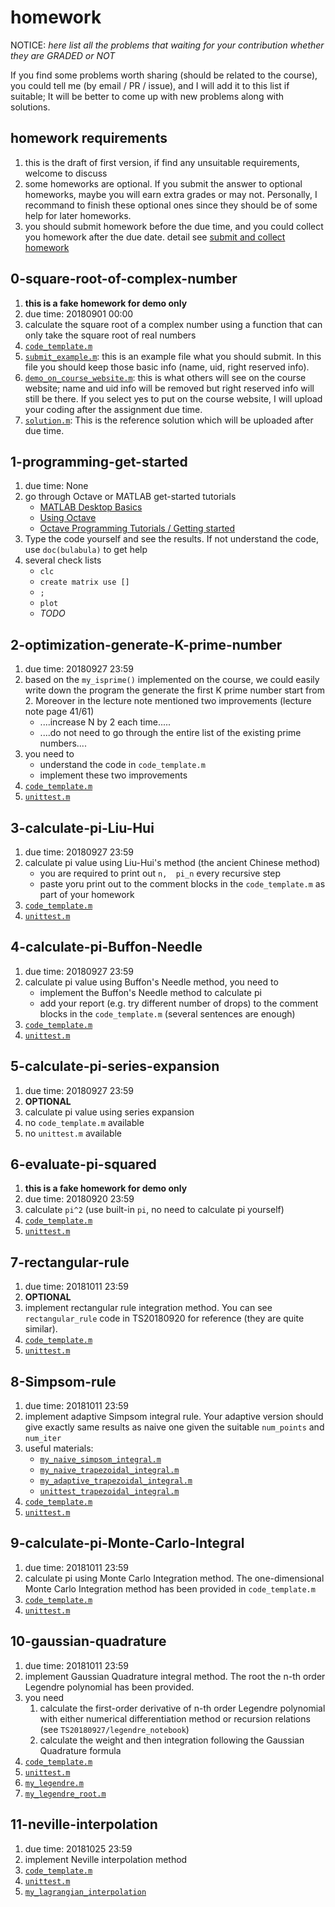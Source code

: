# homework

NOTICE: *here list all the problems that waiting for your contribution whether they are GRADED or NOT*

If you find some problems worth sharing (should be related to the course), you could tell me (by email / PR / issue), and I will add it to this list if suitable; It will be better to come up with new problems along with solutions.

## homework requirements

1. this is the draft of first version, if find any unsuitable requirements, welcome to discuss
2. some homeworks are optional. If you submit the answer to optional homeworks, maybe you will earn extra grades or may not. Personally, I recommand to finish these optional ones since they should be of some help for later homeworks.
3. you should submit homework before the due time, and you could collect you homework after the due date. detail see [submit and collect homework](https://github.com/husisy/PHYS4150-2018/tree/master/misc/markdown/submit_and_collect_homework.md)

## 0-square-root-of-complex-number

1. **this is a fake homework for demo only**
2. due time: 20180901 00:00
3. calculate the square root of a complex number using a function that can only take the square root of real numbers
4. [```code_template.m```](https://github.com/husisy/PHYS4150-2018/tree/master/homework/0_square_root_of_complex_number/code_template.m)
5. [```submit_example.m```](https://github.com/husisy/PHYS4150-2018/tree/master/homework/0_square_root_of_complex_number/submit_example.m): this is an example file what you should submit. In this file you should keep those basic info (name, uid, right reserved info).
6. [```demo_on_course_website.m```](https://github.com/husisy/PHYS4150-2018/tree/master/homework/0_square_root_of_complex_number/demo_on_course_website.m): this is what others will see on the course website; name and uid info will be removed but right reserved info will still be there. If you select yes to put on the course website, I will upload your coding after the assignment due time.
7. [```solution.m```](https://github.com/husisy/PHYS4150-2018/tree/master/homework/0_square_root_of_complex_number/solution.m): This is the reference solution which will be uploaded after due time.

## 1-programming-get-started

1. due time: None
2. go through Octave or MATLAB get-started tutorials
   * [MATLAB Desktop Basics](https://www.mathworks.com/help/matlab/learn_matlab/desktop.html)
   * [Using Octave](https://wiki.octave.org/Using_Octave)
   * [Octave Programming Tutorials / Getting started](https://en.wikibooks.org/wiki/Octave_Programming_Tutorial/Getting_started)
3. Type the code yourself and see the results. If not understand the code, use ```doc(bulabula)``` to get help
4. several check lists
   * ```clc```
   * ```create matrix use []```
   * ```;```
   * ```plot```
   * *TODO*

## 2-optimization-generate-K-prime-number

1. due time: 20180927 23:59
2. based on the ```my_isprime()``` implemented on the course, we could easily write down the program the generate the first K prime number start from 2. Moreover in the lecture note mentioned two improvements (lecture note page 41/61)
   * ....increase N by 2 each time.....
   * ....do not need to go through the entire list of the existing prime numbers....
3. you need to
   * understand the code in ```code_template.m```
   * implement these two improvements
4. [```code_template.m```](https://github.com/husisy/PHYS4150-2018/tree/master/homework/2_optimization_generate_K_prime_number/code_template.m)
5. [```unittest.m```](https://github.com/husisy/PHYS4150-2018/tree/master/homework/2_optimization_generate_K_prime_number/unittest.m)

## 3-calculate-pi-Liu-Hui

1. due time: 20180927 23:59
2. calculate pi value using Liu-Hui's method (the ancient Chinese method)
   * you are required to print out ```n,  pi_n``` every recursive step
   * paste yoru print out to the comment blocks in the ```code_template.m``` as part of your homework
3. [```code_template.m```](https://github.com/husisy/PHYS4150-2018/tree/master/homework/3_calculate_pi_Liu_Hui/code_template.m)
4. [```unittest.m```](https://github.com/husisy/PHYS4150-2018/tree/master/homework/3_calculate_pi_Liu_Hui/unittest.m)

## 4-calculate-pi-Buffon-Needle

1. due time: 20180927 23:59
2. calculate pi value using Buffon's Needle method, you need to
   * implement the Buffon's Needle method to calculate pi
   * add your report (e.g. try different number of drops) to the comment blocks in the ```code_template.m``` (several sentences are enough)
3. [```code_template.m```](https://github.com/husisy/PHYS4150-2018/tree/master/homework/3_calculate_pi_Liu_Hui/code_template.m)
4. [```unittest.m```](https://github.com/husisy/PHYS4150-2018/tree/master/homework/3_calculate_pi_Liu_Hui/unittest.m)

## 5-calculate-pi-series-expansion

1. due time: 20180927 23:59
2. **OPTIONAL**
3. calculate pi value using series expansion
4. no ```code_template.m``` available
5. no ```unittest.m``` available

## 6-evaluate-pi-squared

1. **this is a fake homework for demo only**
2. due time: 20180920 23:59
3. calculate ```pi^2``` (use built-in ```pi```, no need to calculate pi yourself)
4. [```code_template.m```](https://github.com/husisy/PHYS4150-2018/tree/master/homework/6_evaluate_pi_squared/code_template.m)
5. [```unittest.m```](https://github.com/husisy/PHYS4150-2018/tree/master/homework/6_evaluate_pi_squared/unittest.m)

## 7-rectangular-rule

1. due time: 20181011 23:59
2. **OPTIONAL**
3. implement rectangular rule integration method. You can see ```rectangular_rule``` code in TS20180920 for reference (they are quite similar).
4. [```code_template.m```](https://github.com/husisy/PHYS4150-2018/tree/master/homework/7_rectangular_rule/code_template.m)
5. [```unittest.m```](https://github.com/husisy/PHYS4150-2018/tree/master/homework/7_rectangular_rule/unittest.m)

## 8-Simpsom-rule

1. due time: 20181011 23:59
2. implement adaptive Simpsom integral rule. Your adaptive version should give exactly same results as naive one given the suitable ```num_points``` and ```num_iter```
3. useful materials:
   * [```my_naive_simpsom_integral.m```](https://github.com/husisy/PHYS4150-2018/tree/master/homework/8_Simpsom_rule/my_naive_simpsom_integral.m)
   * [```my_naive_trapezoidal_integral.m```](https://github.com/husisy/PHYS4150-2018/tree/master/homework/8_Simpsom_rule/my_naive_trapezoidal_integral.m)
   * [```my_adaptive_trapezoidal_integral.m```](https://github.com/husisy/PHYS4150-2018/tree/master/homework/8_Simpsom_rule/my_adaptive_trapezoidal_integral.m)
   * [```unittest_trapezoidal_integral.m```](https://github.com/husisy/PHYS4150-2018/tree/master/homework/8_Simpsom_rule/unittest_trapezoidal_integral.m)
4. [```code_template.m```](https://github.com/husisy/PHYS4150-2018/tree/master/homework/8_Simpsom_rule/code_template.m)
5. [```unittest.m```](https://github.com/husisy/PHYS4150-2018/tree/master/homework/8_Simpsom_rule/unittest.m)

## 9-calculate-pi-Monte-Carlo-Integral

1. due time: 20181011 23:59
2. calculate pi using Monte Carlo Integration method. The one-dimensional Monte Carlo Integration method has been provided in ```code_template.m```
3. [```code_template.m```](https://github.com/husisy/PHYS4150-2018/tree/master/homework/9_calculate_pi_Monte_Carlo_Integral/code_template.m)
4. [```unittest.m```](https://github.com/husisy/PHYS4150-2018/tree/master/homework/9_calculate_pi_Monte_Carlo_Integral/unittest.m)

## 10-gaussian-quadrature

1. due time: 20181011 23:59
2. implement Gaussian Quadrature integral method. The root the n-th order Legendre polynomial has been provided.
3. you need
    1. calculate the first-order derivative of n-th order Legendre polynomial with either numerical differentiation method or recursion relations (see ```TS20180927/legendre_notebook```)
    2. calculate the weight and then integration following the Gaussian Quadrature formula
4. [```code_template.m```](https://github.com/husisy/PHYS4150-2018/tree/master/homework/10_Gaussian_Quadrature/code_template.m)
5. [```unittest.m```](https://github.com/husisy/PHYS4150-2018/tree/master/homework/10_Gaussian_Quadrature/unittest.m)
6. [```my_legendre.m```](https://github.com/husisy/PHYS4150-2018/tree/master/homework/10_Gaussian_Quadrature/my_legendre.m)
7. [```my_legendre_root.m```](https://github.com/husisy/PHYS4150-2018/tree/master/homework/10_Gaussian_Quadrature/my_legendre_root.m)

## 11-neville-interpolation

1. due time: 20181025 23:59
2. implement Neville interpolation method
3. [```code_template.m```](https://github.com/husisy/PHYS4150-2018/tree/master/homework/11_neville_interpolation/code_template.m)
4. [```unittest.m```](https://github.com/husisy/PHYS4150-2018/tree/master/homework/11_neville_interpolation/unittest.m)
5. [```my_lagrangian_interpolation```](https://github.com/husisy/PHYS4150-2018/tree/master/homework/11_neville_interpolation/my_lagrangian_interpolation.m)
